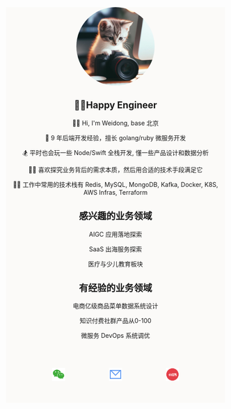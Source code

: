 <script>
function copyText() {
  var copyTextarea = document.getElementById("wechat");
  copyTextarea.select();
  document.execCommand("copy");
  alert("文本已复制到剪贴板！");
}
var image = document.getElementById("wechat");
image.addEventListener("click", func(){
    copyText()
});
</script>

<style>
img {
  pointer-events: none;
}
</style>


<div style="background-color: #fbfaf8;">

<center><img width="180px" style="border-radius: 50%" bor src="assets/me/avatar-1.jpeg"></center>

<h2 style="text-align: center;">👨‍💻Happy Engineer</h2>

<p style="text-align: center;"> 🤾‍♂️ Hi, I'm Weidong, base 北京 </p>

<p style="text-align: center;"> 🌟 9 年后端开发经验，擅长 golang/ruby 微服务开发 </p>

<p style="text-align: center;"> 🏂 平时也会玩一些 Node/Swift 全栈开发, 懂一些产品设计和数据分析 </p>

<p style="text-align: center;"> 🚴‍♂️ 喜欢探究业务背后的需求本质，然后用合适的技术手段满足它 </p>

<p style="text-align: center;"> 🧗‍♂️ 工作中常用的技术栈有 Redis, MySQL, MongoDB, Kafka, Docker, K8S, AWS Infras, Terraform </p>

<h2 style="text-align: center;">感兴趣的业务领域</h2>
<center>
    <p style="text-align: center;"> AIGC 应用落地探索 </p>
    <p style="text-align: center;"> SaaS 出海服务探索 </p>
    <p style="text-align: center;"> 医疗与少儿教育板块 </p>
</center>

<h2 style="text-align: center;">有经验的业务领域</h2>
<center>
    <p style="text-align: center;"> 电商亿级商品菜单数据系统设计 </p>
    <p style="text-align: center;"> 知识付费社群产品从0-100 </p>
    <p style="text-align: center;"> 微服务 DevOps 系统调优 </p>
</center>

<div style="display: flex; justify-content: center;">
    <img id="wechat" width="30px" style="margin: 10%;" bor src="assets/me/wechat.png">
    <img id="email" width="30px" style="margin: 10%;" bor src="assets/me/email.png">
    <img id="redbook" width="30px" style="margin: 10%;" bor src="assets/me/red.png">
</div>

</div>